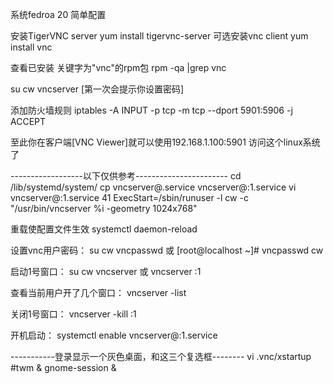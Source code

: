 系统fedroa 20
简单配置

安装TigerVNC server
yum install tigervnc-server
可选安装vnc client
yum install vnc

查看已安装 关键字为"vnc"的rpm包
rpm -qa |grep vnc

su cw
vncserver [第一次会提示你设置密码]

添加防火墙规则
iptables -A INPUT -p tcp -m tcp --dport 5901:5906 -j ACCEPT

至此你在客户端[VNC Viewer]就可以使用192.168.1.100:5901 访问这个linux系统了

------------------以下仅供参考-----------------------
cd /lib/systemd/system/
cp vncserver@.service vncserver@:1.service
vi vncserver@:1.service
41 ExecStart=/sbin/runuser -l cw -c "/usr/bin/vncserver %i -geometry 1024x768"

重载使配置文件生效
systemctl daemon-reload

设置vnc用户密码：
su cw
vncpasswd 或
[root@localhost ~]# vncpasswd cw

启动1号窗口：
su cw
vncserver 或
vncserver :1

查看当前用户开了几个窗口：
vncserver -list

关闭1号窗口：
vncserver -kill :1

开机启动：
systemctl enable vncserver@:1.service

-----------登录显示一个灰色桌面，和这三个复选框--------
vi .vnc/xstartup
#twm &
gnome-session &